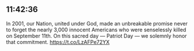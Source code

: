 ## 11:42:36
In 2001, our Nation, united under God, made an unbreakable promise never to forget the nearly 3,000 innocent Americans who were senselessly killed on September 11th. On this sacred day — Patriot Day — we solemnly honor that commitment. https://t.co/LzAFPe72YX
